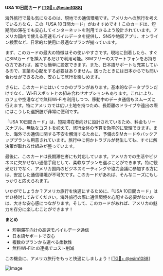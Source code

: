 **USA 10日間カード [[TG💪+ @esim1088](https://t.me/s/esim1088)]**

海外旅行で最も気になるのは、現地での通信環境です。アメリカへの旅行を考えている方なら、この「USA 10日間カード」がおすすめです！このカードは、短期間の滞在でも安心してインターネットを利用できるよう設計されています。アメリカ国内で使える高速モバイルデータを提供し、SNSや地図アプリ、オンライン検索など、日常的な使用に最適なプランが揃っています。

まず、このカードの最大の特徴はその使いやすさです。現地に到着したら、すぐにSIMカードを挿入するだけで利用可能。SIMフリーのスマートフォンをお持ちの方であれば、誰でも簡単に設定できます。また、日本語サポートも充実しているので、言葉の心配をする必要はありません。困ったときには日本からでも問い合わせができるため、安心して旅行を楽しめます。

さらに、このカードにはいくつかのプランがあります。基本的なデータプランだけでなく、Wi-Fiスポットとの組み合わせオプションもあります。これにより、カフェや空港などで無料Wi-Fiを利用しつつ、移動中のデータ通信もスムーズに行えます。特にアメリカでは広い土地を持つため、長距離のドライブや遠出の際にはこうした選択肢が非常に便利です。

「USA 10日間カード」は、短期滞在者向けに設計されているため、料金もリーズナブル。無駄なコストを抑えて、旅行全体の予算を効率的に管理できます。また、海外での通信に関する不安を解消するために、予備のSIMカードやバックアッププランも用意されています。旅行中に何かトラブルが発生しても、すぐに解決策が取れる仕組みが整っています。

最後に、このカードは長期滞在者にも対応しています。アメリカでの生活やビジネスに欠かせない通信手段として、柔軟なプランを選ぶことができます。特に観光だけでなく、アメリカ国内のビジネスミーティングや協力会議に参加する方には、安定した通信環境が不可欠です。このカードがあれば、そんなニーズにもしっかりと応えられます。

いかがでしょうか？アメリカ旅行を快適にするために、「USA 10日間カード」はぜひ検討してみてください。海外旅行の際に通信環境を心配する必要がないのは、大きな安心感につながります。そして、このカードがあれば、アメリカの魅力を存分に楽しむことができます！

**まとめ**
- 短期滞在向けの高速モバイルデータ通信
- 日本語サポートで安心
- 複数のプランから選べる柔軟性
- 無料Wi-Fiとの連携でコスト削減

この機会に、アメリカ旅行をもっと快適にしましょう！[[TG💪+ @esim1088](https://t.me/s/esim1088)]  

![Image](https://i.postimg.cc/Y0z9fWf4/image.png)